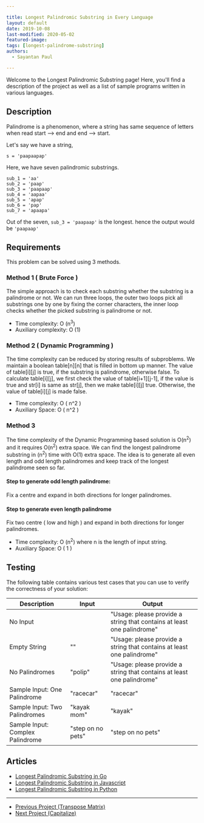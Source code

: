 ```yaml
---

title: Longest Palindromic Substring in Every Language
layout: default
date: 2019-10-08
last-modified: 2020-05-02
featured-image:
tags: [longest-palindrome-substring]
authors: 
  - Sayantan Paul

---
```


Welcome to the Longest Palindromic Substring page! Here, you'll find a description of the project as well as a list of sample programs written in various languages.

## Description

Palindrome is a phenomenon, where a string has same sequence of letters when read start --> end and end --> start.

Let's say we have a string,

```
s = 'paapaapap'
```

Here, we have seven palindromic substrings. 

```
sub_1 = 'aa'
sub_2 = 'paap'
sub_3 = 'paapaap'
sub_4 = 'aapaa'
sub_5 = 'apap'
sub_6 = 'pap'
sub_7 = 'apaapa'
```

Out of the seven,  `sub_3 = 'paapaap'` is the longest. hence the output would be `'paapaap'`


## Requirements

This problem can be solved using 3 methods.

### Method 1 ( Brute Force )

The simple approach is to check each substring whether the substring is a palindrome or not. We can run three loops, the outer two loops pick all substrings one by one by fixing the corner characters, the inner loop checks whether the picked substring is palindrome or not.

- Time complexity: O (n<sup>3</sup>)
- Auxiliary complexity: O (1)

### Method 2 ( Dynamic Programming )

The time complexity can be reduced by storing results of subproblems. We maintain a boolean table[n][n] that is filled in bottom up manner. The value of table[i][j] is true, if the substring is palindrome, otherwise false. To calculate table[i][j], we first check the value of table[i+1][j-1], if the value is true and str[i] is same as str[j], then we make table[i][j] true. Otherwise, the value of table[i][j] is made false.

- Time complexity: O ( n^2 )
- Auxiliary Space: O ( n^2 )

### Method 3

The time complexity of the Dynamic Programming based solution is O(n<sup>2</sup>) and it requires O(n<sup>2</sup>) extra space. We can find the longest palindrome substring in (n<sup>2</sup>) time with O(1) extra space. The idea is to generate all even length and odd length palindromes and keep track of the longest palindrome seen so far.

#### Step to generate odd length palindrome:

Fix a centre and expand in both directions for longer palindromes.

#### Step to generate even length palindrome

Fix two centre ( low and high ) and expand in both directions for longer palindromes.

- Time complexity: O (n<sup>2</sup>) where n is the length of input string.
- Auxiliary Space: O ( 1 )


## Testing

The following table contains various test cases that you can use to verify the correctness of your solution:

| Description                      | Input             | Output                                                                 |
|----------------------------------|-------------------|------------------------------------------------------------------------|
| No Input                         |                   | "Usage: please provide a string that contains at least one palindrome" |
| Empty String                     | ""                | "Usage: please provide a string that contains at least one palindrome" |
| No Palindromes                   | "polip"           | "Usage: please provide a string that contains at least one palindrome" |
| Sample Input: One Palindrome     | "racecar"         | "racecar"                                                              |
| Sample Input: Two Palindromes    | "kayak mom"       | "kayak"                                                                |
| Sample Input: Complex Palindrome | "step on no pets" | "step on no pets"                                                      |


## Articles

- [Longest Palindromic Substring in Go](https://sampleprograms.io/projects/longest-palindromic-substring/go)
- [Longest Palindromic Substring in Javascript](https://sampleprograms.io/projects/longest-palindromic-substring/javascript)
- [Longest Palindromic Substring in Python](https://sampleprograms.io/projects/longest-palindromic-substring/python)

---

- [Previous Project (Transpose Matrix)](https://sampleprograms.io/projects/transpose-matrix)
- [Next Project (Capitalize)](https://sampleprograms.io/projects/capitalize)